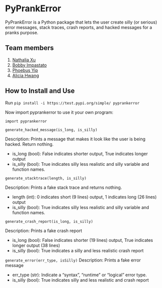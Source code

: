 # PyPrankError
PyPrankError is a Python package that lets the user create silly (or serious) error messages, stack traces, crash reports, and hacked messages for a pranks purpose.

## Team members
1. [Nathalia Xu](https://github.com/slurp-slurp)
2. [Bobby Impastato](https://github.com/bobbyimpastato)
3. [Phoebus Yip](https://github.com/phoebusyip)
4. [Alicia Hwang](https://github.com/a-j-hwang)

## How to Install and Use
Run `pip install -i https://test.pypi.org/simple/ pyprankerror`

Now import pyprankerror to use it your own program:

`import pyprankerror`

`generate_hacked_message(is_long, is_silly)`

Description: Prints a message that makes it look like the user is being hacked. Return nothing.
* is_long (bool): False indicates shorter output, True indicates longer output
* is_silly (bool): True indicates silly less realistic and silly variable and function names.

`generate_stacktrace(length, is_silly)`

Description: Prints a fake stack trace and returns nothing.
* length (int): 0 indicates short (9 lines) output, 1 indicates long (26 lines) output
* is_silly (bool): True indicates silly less realistic and silly variable and function names.


`generate_crash_report(is_long, is_silly)`

Description: Prints a fake crash report
* is_long (bool): False indicates shorter (19 lines) output, True indicates longer output (38 lines)
* is_silly (bool): True indicates a silly and less realistic crash report


`generate_error(err_type, isSilly)`
Description: Prints a fake error message

* err_type (str): Indicate a “syntax”, “runtime” or “logical” error type.
* is_silly (bool): True indicates silly and less realistic and crash report
